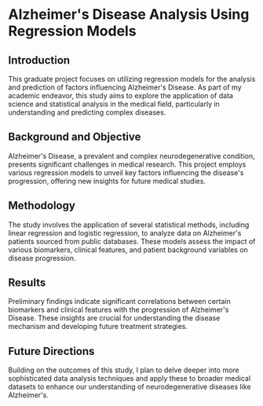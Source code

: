 # Alzheimer's Disease Analysis Using Regression Models

## Introduction
This graduate project focuses on utilizing regression models for the analysis and prediction of factors influencing Alzheimer's Disease. As part of my academic endeavor, this study aims to explore the application of data science and statistical analysis in the medical field, particularly in understanding and predicting complex diseases.

## Background and Objective
Alzheimer's Disease, a prevalent and complex neurodegenerative condition, presents significant challenges in medical research. This project employs various regression models to unveil key factors influencing the disease's progression, offering new insights for future medical studies.

## Methodology
The study involves the application of several statistical methods, including linear regression and logistic regression, to analyze data on Alzheimer's patients sourced from public databases. These models assess the impact of various biomarkers, clinical features, and patient background variables on disease progression.

## Results
Preliminary findings indicate significant correlations between certain biomarkers and clinical features with the progression of Alzheimer's Disease. These insights are crucial for understanding the disease mechanism and developing future treatment strategies.

## Future Directions
Building on the outcomes of this study, I plan to delve deeper into more sophisticated data analysis techniques and apply these to broader medical datasets to enhance our understanding of neurodegenerative diseases like Alzheimer's.


